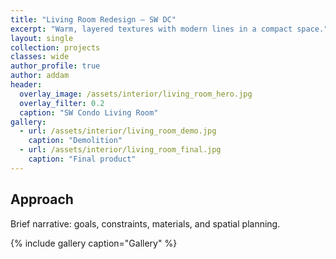 ```yaml
---
title: "Living Room Redesign – SW DC"
excerpt: "Warm, layered textures with modern lines in a compact space."
layout: single
collection: projects
classes: wide
author_profile: true
author: addam
header:
  overlay_image: /assets/interior/living_room_hero.jpg
  overlay_filter: 0.2
  caption: "SW Condo Living Room"
gallery:
  - url: /assets/interior/living_room_demo.jpg
    caption: "Demolition"
  - url: /assets/interior/living_room_final.jpg
    caption: "Final product"
---
```


## Approach
Brief narrative: goals, constraints, materials, and spatial planning.

{% include gallery caption="Gallery" %}

